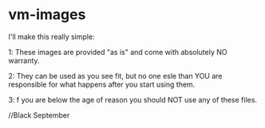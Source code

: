 vm-images
=========

I'll make this really simple:

1: These images are provided "as is" and come with absolutely NO warranty.

2: They can be used as you see fit, but no one esle than YOU are responsible for what happens after you start using them.

3: f you are below the age of reason you should NOT use any of these files.


//Black September
